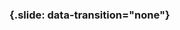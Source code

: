 ### {.slide: data-transition="none"}

<object class="svgplot" data="../slides/diagrams/Hilbert_InfoGrowth.svg">
</object>

